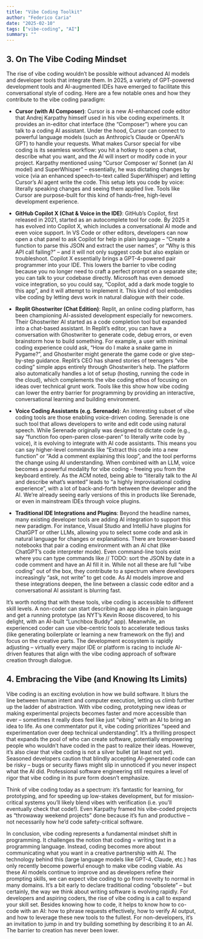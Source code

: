 ```yaml
---
title: "Vibe Coding Toolkit"
author: "Federico Caria"
date: "2025-02-10"
tags: ["vibe-coding", "AI"]
summary: ""
---
```


## 3. On The Vibe Coding Mindset
The rise of vibe coding wouldn’t be possible without advanced AI models and developer tools that integrate them. In 2025, a variety of GPT-powered development tools and AI-augmented IDEs have emerged to facilitate this conversational style of coding. Here are a few notable ones and how they contribute to the vibe coding paradigm:

- **Cursor (with AI Composer)**: Cursor is a new AI-enhanced code editor that Andrej Karpathy himself used in his vibe coding experiments. It provides an in-editor chat interface (the “Composer”) where you can talk to a coding AI assistant. Under the hood, Cursor can connect to powerful language models (such as Anthropic’s Claude or OpenAI’s GPT) to handle your requests. What makes Cursor special for vibe coding is its seamless workflow: you hit a hotkey to open a chat, describe what you want, and the AI will insert or modify code in your project. Karpathy mentioned using “Cursor Composer w/ Sonnet (an AI model) and SuperWhisper” – essentially, he was dictating changes by voice (via an enhanced speech-to-text called SuperWhisper) and letting Cursor’s AI agent write the code. This setup lets you code by voice: literally speaking changes and seeing them applied live. Tools like Cursor are purpose-built for this kind of hands-free, high-level development experience.

- **GitHub Copilot X (Chat & Voice in the IDE)**: GitHub’s Copilot, first released in 2021, started as an autocomplete tool for code. By 2025 it has evolved into Copilot X, which includes a conversational AI mode and even voice support. In VS Code or other editors, developers can now open a chat panel to ask Copilot for help in plain language – “Create a function to parse this JSON and extract the user names”, or “Why is this API call failing?” – and it will not only suggest code but also explain or troubleshoot. Copilot X essentially brings a GPT-4-powered pair programmer into your IDE. This lowers the barrier to vibe coding because you no longer need to craft a perfect prompt on a separate site; you can talk to your codebase directly. Microsoft has even demoed voice integration, so you could say, “Copilot, add a dark mode toggle to this app”, and it will attempt to implement it. This kind of tool embodies vibe coding by letting devs work in natural dialogue with their code.

- **Replit Ghostwriter (Chat Edition)**: Replit, an online coding platform, has been championing AI-assisted development especially for newcomers. Their Ghostwriter AI started as a code completion tool but expanded into a chat-based assistant. In Replit’s editor, you can have a conversation with Ghostwriter to generate code, debug errors, or even brainstorm how to build something. For example, a user with minimal coding experience could ask, “How do I make a snake game in Pygame?”, and Ghostwriter might generate the game code or give step-by-step guidance. Replit’s CEO has shared stories of teenagers “vibe coding” simple apps entirely through Ghostwriter’s help. The platform also automatically handles a lot of setup (hosting, running the code in the cloud), which complements the vibe coding ethos of focusing on ideas over technical grunt work. Tools like this show how vibe coding can lower the entry barrier for programming by providing an interactive, conversational learning and building environment.

- **Voice Coding Assistants (e.g. Serenade)**: An interesting subset of vibe coding tools are those enabling voice-driven coding. Serenade is one such tool that allows developers to write and edit code using natural speech. While Serenade originally was designed to dictate code (e.g., say “function foo open-paren close-paren” to literally write code by voice), it is evolving to integrate with AI code assistants. This means you can say higher-level commands like “Extract this code into a new function” or “Add a comment explaining this loop”, and the tool performs the change using AI understanding. When combined with an LLM, voice becomes a powerful modality for vibe coding – freeing you from the keyboard entirely. As the ACM noted, being able to “literally talk to the AI and describe what’s wanted” leads to “a highly improvisational coding experience”, with a lot of back-and-forth between the developer and the AI. We’re already seeing early versions of this in products like Serenade, or even in mainstream IDEs through voice plugins.

- **Traditional IDE Integrations and Plugins**: Beyond the headline names, many existing developer tools are adding AI integration to support this new paradigm. For instance, Visual Studio and IntelliJ have plugins for ChatGPT or other LLMs, allowing you to select some code and ask in natural language for changes or explanations. There are browser-based notebooks that pair a coding environment with an AI chat (like ChatGPT’s code interpreter mode). Even command-line tools exist where you can type commands like // TODO: sort the JSON by date in a code comment and have an AI fill it in. While not all these are full “vibe coding” out of the box, they contribute to a spectrum where developers increasingly “ask, not write” to get code. As AI models improve and these integrations deepen, the line between a classic code editor and a conversational AI assistant is blurring fast.

It’s worth noting that with these tools, vibe coding is accessible to different skill levels. A non-coder can start describing an app idea in plain language and get a running prototype (as NYT’s Kevin Roose discovered, to his delight, with an AI-built “Lunchbox Buddy” app). Meanwhile, an experienced coder can use vibe-centric tools to accelerate tedious tasks (like generating boilerplate or learning a new framework on the fly) and focus on the creative parts. The development ecosystem is rapidly adjusting – virtually every major IDE or platform is racing to include AI-driven features that align with the vibe coding approach of software creation through dialogue.


## 4. Embracing the Vibe (and Knowing Its Limits)
Vibe coding is an exciting evolution in how we build software. It blurs the line between human intent and computer execution, letting us climb further up the ladder of abstraction. With vibe coding, prototyping new ideas or making experimental projects becomes faster and more accessible than ever – sometimes it really does feel like just “vibing” with an AI to bring an idea to life. As one commentator put it, vibe coding prioritizes “speed and experimentation over deep technical understanding”. It’s a thrilling prospect that expands the pool of who can create software, potentially empowering people who wouldn’t have coded in the past to realize their ideas. However, it’s also clear that vibe coding is not a silver bullet (at least not yet). Seasoned developers caution that blindly accepting AI-generated code can be risky – bugs or security flaws might slip in unnoticed if you never inspect what the AI did. Professional software engineering still requires a level of rigor that vibe coding in its pure form doesn’t emphasize. 

Think of vibe coding today as a spectrum: it’s fantastic for learning, for prototyping, and for speeding up low-stakes development, but for mission-critical systems you’ll likely blend vibes with verification (i.e. you’ll eventually check that code!). Even Karpathy framed his vibe-coded projects as “throwaway weekend projects” done because it’s fun and productive – not necessarily how he’d code safety-critical software. 

In conclusion, vibe coding represents a fundamental mindset shift in programming. It challenges the notion that coding = writing text in a programming language. Instead, coding becomes more about communicating what you want in a creative partnership with AI. The technology behind this (large language models like GPT-4, Claude, etc.) has only recently become powerful enough to make vibe coding viable. As these AI models continue to improve and as developers refine their prompting skills, we can expect vibe coding to go from novelty to normal in many domains. It’s a bit early to declare traditional coding “obsolete” – but certainly, the way we think about writing software is evolving rapidly. For developers and aspiring coders, the rise of vibe coding is a call to expand your skill set. Besides knowing how to code, it helps to know how to co-code with an AI: how to phrase requests effectively, how to verify AI output, and how to leverage these new tools to the fullest. For non-developers, it’s an invitation to jump in and try building something by describing it to an AI. The barrier to creation has never been lower. 
